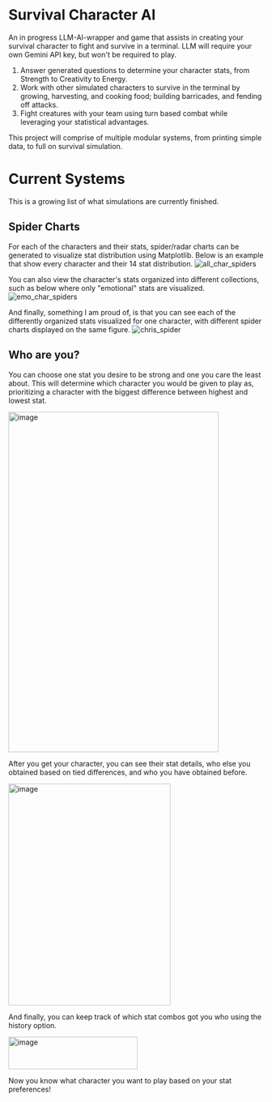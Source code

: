 # Survival Character AI

An in progress LLM-AI-wrapper and game that assists in creating your survival character to fight and survive in a terminal. LLM will require your own Gemini API key, but won't be required to play.

1. Answer generated questions to determine your character stats, from Strength to Creativity to Energy.
2. Work with other simulated characters to survive in the terminal by growing, harvesting, and cooking food; building barricades, and fending off attacks.
3. Fight creatures with your team using turn based combat while leveraging your statistical advantages.

This project will comprise of multiple modular systems, from printing simple data, to full on survival simulation.

# Current Systems
This is a growing list of what simulations are currently finished.

## Spider Charts
For each of the characters and their stats, spider/radar charts can be generated to visualize stat distribution using Matplotlib. Below is an example that show every character and their 14 stat distribution.
![all_char_spiders](https://github.com/user-attachments/assets/a80f4162-a15d-40db-98ef-525e756a1d02)

You can also view the character's stats organized into different collections, such as below where only "emotional" stats are visualized.
![emo_char_spiders](https://github.com/user-attachments/assets/eb5f19e7-8069-4e39-b937-ff42921fa454)

And finally, something I am proud of, is that you can see each of the differently organized stats visualized for one character, with different spider charts displayed on the same figure.
![chris_spider](https://github.com/user-attachments/assets/21b37626-c748-49ab-a47d-227048452a9d)


## Who are you?
You can choose one stat you desire to be strong and one you care the least about. This will determine which character you would be given to play as, prioritizing a character with the biggest difference between highest and lowest stat. 

<img width="415" height="672" alt="image" src="https://github.com/user-attachments/assets/91f98091-9392-40d6-9509-0fa2ef1de67f" />

After you get your character, you can see their stat details, who else you obtained based on tied differences, and who you have obtained before.

<img width="320" height="438" alt="image" src="https://github.com/user-attachments/assets/b4be4480-4144-4ad9-a586-72c39632a8ba" />

And finally, you can keep track of which stat combos got you who using the history option.

<img width="255" height="64" alt="image" src="https://github.com/user-attachments/assets/992649e0-708c-4628-8134-870e1976de1b" />

Now you know what character you want to play based on your stat preferences!
